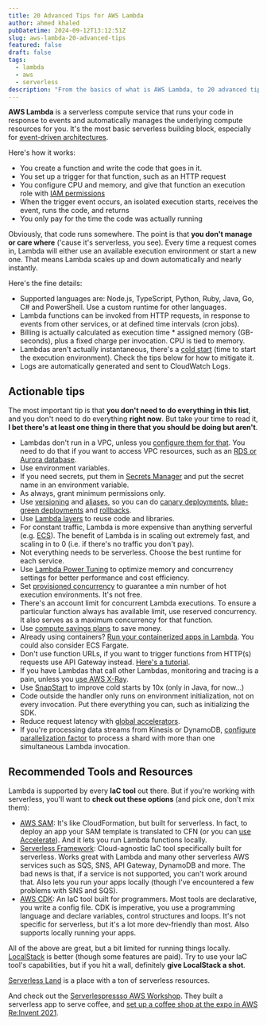 ```yaml
---
title: 20 Advanced Tips for AWS Lambda
author: ahmed khaled
pubDatetime: 2024-09-12T13:12:51Z
slug: aws-lambda-20-advanced-tips
featured: false
draft: false
tags:
  - lambda
  - aws
  - serverless
description: "From the basics of what is AWS Lambda, to 20 advanced tips, 4 tools and a workshop"
---
```


**AWS Lambda** is a serverless compute service that runs your code in response to events and automatically manages the underlying compute resources for you. It's the most basic serverless building block, especially for [event-driven architectures](https://ahmedkhaled4d.com/p/event-driven-architecture-aws-basic-concepts).

Here's how it works:

- You create a function and write the code that goes in it.
- You set up a trigger for that function, such as an HTTP request
- You configure CPU and memory, and give that function an execution role with [IAM permissions](https://ahmedkhaled4d.com/p/aws-iam-permissions-a-comprehensive-guide)
- When the trigger event occurs, an isolated execution starts, receives the event, runs the code, and returns
- You only pay for the time the code was actually running

Obviously, that code runs somewhere. The point is that **you don't manage or care where** ('cause it's serverless, you see). Every time a request comes in, Lambda will either use an available execution environment or start a new one. That means Lambda scales up and down automatically and nearly instantly.

Here's the fine details:

- Supported languages are: Node.js, TypeScript, Python, Ruby, Java, Go, C# and PowerShell. Use a custom runtime for other languages.
- Lambda functions can be invoked from HTTP requests, in response to events from other services, or at defined time intervals (cron jobs).
- Billing is actually calculated as execution time \* assigned memory (GB-seconds), plus a fixed charge per invocation. CPU is tied to memory.
- Lambdas aren't actually instantaneous, there's a [cold start](https://aws.amazon.com/blogs/compute/operating-lambda-performance-optimization-part-1/?utm_source=simpleaws&utm_medium=referral&utm_campaign=20-advanced-tips-for-aws-lambda) (time to start the execution environment). Check the tips below for how to mitigate it.
- Logs are automatically generated and sent to CloudWatch Logs.

## Actionable tips

The most important tip is that **you don't need to do everything in this list**, and you don't need to do everything **right now**. But take your time to read it, **I bet there's at least one thing in there that you should be doing but aren't**.

- Lambdas don't run in a VPC, unless you [configure them for that](https://docs.aws.amazon.com/lambda/latest/dg/configuration-vpc.html?utm_source=simpleaws&utm_medium=referral&utm_campaign=20-advanced-tips-for-aws-lambda). You need to do that if you want to access VPC resources, such as an [RDS or Aurora database](https://ahmedkhaled4d.com/p/managed-relational-databases-aws-rds-aurora).
- Use environment variables.
- If you need secrets, put them in [Secrets Manager](https://docs.aws.amazon.com/secretsmanager/latest/userguide/intro.html?utm_source=simpleaws&utm_medium=referral&utm_campaign=20-advanced-tips-for-aws-lambda) and put the secret name in an environment variable.
- As always, grant minimum permissions only.
- Use [versioning](https://docs.aws.amazon.com/lambda/latest/dg/configuration-versions.html?utm_source=simpleaws&utm_medium=referral&utm_campaign=20-advanced-tips-for-aws-lambda) and [aliases](https://docs.aws.amazon.com/lambda/latest/dg/configuration-aliases.html?utm_source=simpleaws&utm_medium=referral&utm_campaign=20-advanced-tips-for-aws-lambda), so you can do [canary deployments](https://aws.amazon.com/blogs/compute/implementing-canary-deployments-of-aws-lambda-functions-with-alias-traffic-shifting/?utm_source=simpleaws&utm_medium=referral&utm_campaign=20-advanced-tips-for-aws-lambda), [blue-green deployments](https://docs.aws.amazon.com/whitepapers/latest/overview-deployment-options/bluegreen-deployments.html?utm_source=simpleaws&utm_medium=referral&utm_campaign=20-advanced-tips-for-aws-lambda) and [rollbacks](https://docs.aws.amazon.com/lambda/latest/dg/lambda-rolling-deployments.html?utm_source=simpleaws&utm_medium=referral&utm_campaign=20-advanced-tips-for-aws-lambda).
- Use [Lambda layers](https://docs.aws.amazon.com/lambda/latest/dg/configuration-layers.html?utm_source=simpleaws&utm_medium=referral&utm_campaign=20-advanced-tips-for-aws-lambda) to reuse code and libraries.
- For constant traffic, Lambda is more expensive than anything serverful (e.g. [ECS](https://ahmedkhaled4d.com/p/ecs-basics-and-tips)). The benefit of Lambda is in scaling out extremely fast, and scaling in to 0 (i.e. if there's no traffic you don't pay).
- Not everything needs to be serverless. Choose the best runtime for each service.
- Use [Lambda Power Tuning](https://docs.aws.amazon.com/lambda/latest/operatorguide/profile-functions.html?utm_source=simpleaws&utm_medium=referral&utm_campaign=20-advanced-tips-for-aws-lambda) to optimize memory and concurrency settings for better performance and cost efficiency.
- Set [provisioned concurrency](https://docs.aws.amazon.com/lambda/latest/dg/provisioned-concurrency.html?utm_source=simpleaws&utm_medium=referral&utm_campaign=20-advanced-tips-for-aws-lambda) to guarantee a min number of hot execution environments. It's not free.
- There's an account limit for concurrent Lambda executions. To ensure a particular function always has available limit, use reserved concurrency. It also serves as a maximum concurrency for that function.
- Use [compute savings plans](https://aws.amazon.com/savingsplans/compute-pricing/?utm_source=simpleaws&utm_medium=referral&utm_campaign=20-advanced-tips-for-aws-lambda) to save money.
- Already using containers? [Run your containerized apps in Lambda](https://docs.aws.amazon.com/lambda/latest/dg/images-create.html?utm_source=simpleaws&utm_medium=referral&utm_campaign=20-advanced-tips-for-aws-lambda). You could also consider ECS Fargate.
- Don't use function URLs, if you want to trigger functions from HTTP(s) requests use API Gateway instead. [Here's a tutorial](https://docs.aws.amazon.com/lambda/latest/dg/services-apigateway-tutorial.html?utm_source=simpleaws&utm_medium=referral&utm_campaign=20-advanced-tips-for-aws-lambda).
- If you have Lambdas that call other Lambdas, monitoring and tracing is a pain, unless you [use AWS X-Ray](https://ahmedkhaled4d.com/p/observability-with-aws-x-ray).
- Use [SnapStart](https://docs.aws.amazon.com/lambda/latest/dg/snapstart.html?utm_source=simpleaws&utm_medium=referral&utm_campaign=20-advanced-tips-for-aws-lambda) to improve cold starts by 10x (only in Java, for now...)
- Code outside the handler only runs on environment initialization, not on every invocation. Put there everything you can, such as initializing the SDK.
- Reduce request latency with [global accelerators](https://docs.aws.amazon.com/global-accelerator/latest/dg/what-is-global-accelerator.html?utm_source=simpleaws&utm_medium=referral&utm_campaign=20-advanced-tips-for-aws-lambda).
- If you're processing data streams from Kinesis or DynamoDB, [configure parallelization factor](https://docs.aws.amazon.com/lambda/latest/dg/with-kinesis.html?utm_source=simpleaws&utm_medium=referral&utm_campaign=20-advanced-tips-for-aws-lambda#kinesis-polling-and-batching) to process a shard with more than one simultaneous Lambda invocation.

## Recommended Tools and Resources

Lambda is supported by every **IaC tool** out there. But if you're working with serverless, you'll want to **check out these options** (and pick one, don't mix them):

- [AWS SAM](https://docs.aws.amazon.com/serverless-application-model/latest/developerguide/what-is-sam.html?utm_source=simpleaws&utm_medium=referral&utm_campaign=20-advanced-tips-for-aws-lambda): It's like CloudFormation, but built for serverless. In fact, to deploy an app your SAM template is translated to CFN (or you can [use Accelerate](https://docs.aws.amazon.com/serverless-application-model/latest/developerguide/accelerate.html?utm_source=simpleaws&utm_medium=referral&utm_campaign=20-advanced-tips-for-aws-lambda)). And it lets you run Lambda functions locally.
- [Serverless Framework](https://www.serverless.com/framework/?utm_source=simpleaws&utm_medium=referral&utm_campaign=20-advanced-tips-for-aws-lambda): Cloud-agnostic IaC tool specifically built for serverless. Works great with Lambda and many other serverless AWS services such as SQS, SNS, API Gateway, DynamoDB and more. The bad news is that, if a service is not supported, you can't work around that. Also lets you run your apps locally (though I've encountered a few problems with SNS and SQS).
- [AWS CDK](https://docs.aws.amazon.com/cdk/v2/guide/home.html?utm_source=simpleaws&utm_medium=referral&utm_campaign=20-advanced-tips-for-aws-lambda): An IaC tool built for programmers. Most tools are declarative, you write a config file. CDK is imperative, you use a programming language and declare variables, control structures and loops. It's not specific for serverless, but it's a lot more dev-friendly than most. Also supports locally running your apps.

All of the above are great, but a bit limited for running things locally. [LocalStack](https://localstack.cloud/?utm_source=simpleaws&utm_medium=referral&utm_campaign=20-advanced-tips-for-aws-lambda) is better (though some features are paid). Try to use your IaC tool's capabilities, but if you hit a wall, definitely **give LocalStack a shot**.

[Serverless Land](https://serverlessland.com/?utm_source=simpleaws&utm_medium=referral&utm_campaign=20-advanced-tips-for-aws-lambda) is a place with a ton of serverless resources.

And check out the [Serverlespressso AWS Workshop](https://workshop.serverlesscoffee.com/?utm_source=simpleaws&utm_medium=referral&utm_campaign=20-advanced-tips-for-aws-lambda). They built a serverless app to serve coffee, and [set up a coffee shop at the expo in AWS Re:Invent 2021](https://www.youtube.com/watch?v=M6lPZCRCsyA&utm_source=simpleaws&utm_medium=referral&utm_campaign=20-advanced-tips-for-aws-lambda).
